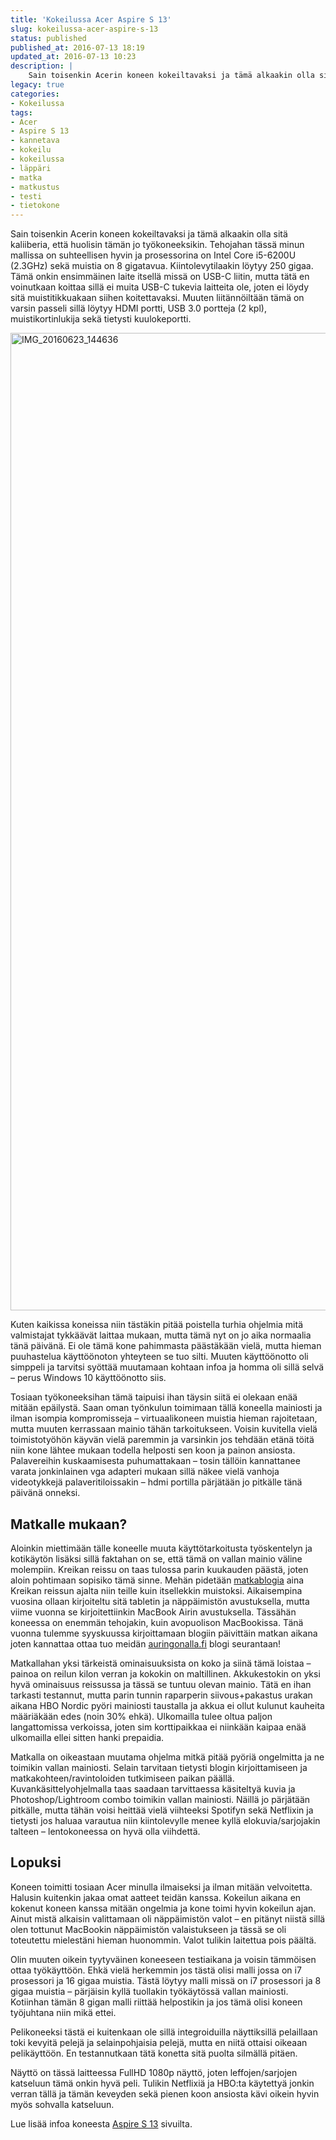 ```yaml
---
title: 'Kokeilussa Acer Aspire S 13'
slug: kokeilussa-acer-aspire-s-13
status: published
published_at: 2016-07-13 18:19
updated_at: 2016-07-13 10:23
description: |
    Sain toisenkin Acerin koneen kokeiltavaksi ja tämä alkaakin olla sitä kaliiberia, että huolisin tämän jo työkoneeksikin.
legacy: true
categories:
- Kokeilussa
tags:
- Acer
- Aspire S 13
- kannetava
- kokeilu
- kokeilussa
- läppäri
- matka
- matkustus
- testi
- tietokone
---
```


<p>Sain toisenkin Acerin koneen kokeiltavaksi ja tämä alkaakin olla sitä kaliiberia, että huolisin tämän jo työkoneeksikin. Tehojahan tässä minun mallissa on suhteellisen hyvin ja prosessorina on Intel Core i5-6200U (2.3GHz) sekä muistia on 8 gigatavua. Kiintolevytilaakin löytyy 250 gigaa. Tämä onkin ensimmäinen laite itsellä missä on USB-C liitin, mutta tätä en voinutkaan koittaa sillä ei muita USB-C tukevia laitteita ole, joten ei löydy sitä muistitikkuakaan siihen koitettavaksi. Muuten liitännöiltään tämä on varsin passeli sillä löytyy HDMI portti, USB 3.0 portteja (2 kpl), muistikortinlukija sekä tietysti kuulokeportti.</p>
<p><a href="https://cdn.markokaartinen.net/uploads/2016/07/IMG_20160623_144636.jpg"><img loading="lazy" decoding="async" class="aligncenter size-full wp-image-6351" src="https://cdn.markokaartinen.net/uploads/2016/07/IMG_20160623_144636.jpg" alt="IMG_20160623_144636" width="1564" height="1564" srcset="https://cdn.markokaartinen.net/uploads/2016/07/IMG_20160623_144636.jpg 1564w, https://cdn.markokaartinen.net/uploads/2016/07/IMG_20160623_144636-450x450.jpg 450w, https://cdn.markokaartinen.net/uploads/2016/07/IMG_20160623_144636-100x100.jpg 100w, https://cdn.markokaartinen.net/uploads/2016/07/IMG_20160623_144636-600x600.jpg 600w, https://cdn.markokaartinen.net/uploads/2016/07/IMG_20160623_144636-300x300.jpg 300w, https://cdn.markokaartinen.net/uploads/2016/07/IMG_20160623_144636-1000x1000.jpg 1000w, https://cdn.markokaartinen.net/uploads/2016/07/IMG_20160623_144636-1050x1050.jpg 1050w" sizes="(max-width: 1564px) 100vw, 1564px" /></a></p>
<p>Kuten kaikissa koneissa niin tästäkin pitää poistella turhia ohjelmia mitä valmistajat tykkäävät laittaa mukaan, mutta tämä nyt on jo aika normaalia tänä päivänä. Ei ole tämä kone pahimmasta päästäkään vielä, mutta hieman puuhastelua käyttöönoton yhteyteen se tuo silti. Muuten käyttöönotto oli simppeli ja tarvitsi syöttää muutamaan kohtaan infoa ja homma oli sillä selvä &#8211; perus Windows 10 käyttöönotto siis.</p>
<p>Tosiaan työkoneeksihan tämä taipuisi ihan täysin siitä ei olekaan enää mitään epäilystä. Saan oman työnkulun toimimaan tällä koneella mainiosti ja ilman isompia kompromisseja &#8211; virtuaalikoneen muistia hieman rajoitetaan, mutta muuten kerrassaan mainio tähän tarkoitukseen. Voisin kuvitella vielä toimistotyöhön käyvän vielä paremmin ja varsinkin jos tehdään etänä töitä niin kone lähtee mukaan todella helposti sen koon ja painon ansiosta. Palavereihin kuskaamisesta puhumattakaan &#8211; tosin tällöin kannattanee varata jonkinlainen vga adapteri mukaan sillä näkee vielä vanhoja videotykkejä palaveritiloissakin &#8211; hdmi portilla pärjätään jo pitkälle tänä päivänä onneksi.</p>
<h2>Matkalle mukaan?</h2>
<p>Aloinkin miettimään tälle koneelle muuta käyttötarkoitusta työskentelyn ja kotikäytön lisäksi sillä faktahan on se, että tämä on vallan mainio väline molempiin. Kreikan reissu on taas tulossa parin kuukauden päästä, joten aloin pohtimaan sopisiko tämä sinne. Mehän pidetään <a href="https://auringonalla.fi/" target="_blank">matkablogia</a> aina Kreikan reissun ajalta niin teille kuin itsellekkin muistoksi. Aikaisempina vuosina ollaan kirjoiteltu sitä tabletin ja näppäimistön avustuksella, mutta viime vuonna se kirjoitettiinkin MacBook Airin avustuksella. Tässähän koneessa on enemmän tehojakin, kuin avopuolison MacBookissa. Tänä vuonna tulemme syyskuussa kirjoittamaan blogiin päivittäin matkan aikana joten kannattaa ottaa tuo meidän <a href="https://auringonalla.fi" target="_blank">auringonalla.fi</a> blogi seurantaan!</p>
<p>Matkallahan yksi tärkeistä ominaisuuksista on koko ja siinä tämä loistaa &#8211; painoa on reilun kilon verran ja kokokin on maltillinen. Akkukestokin on yksi hyvä ominaisuus reissussa ja tässä se tuntuu olevan mainio. Tätä en ihan tarkasti testannut, mutta parin tunnin raparperin siivous+pakastus urakan aikana HBO Nordic pyöri mainiosti taustalla ja akkua ei ollut kulunut kauheita määriäkään edes (noin 30% ehkä). Ulkomailla tulee oltua paljon langattomissa verkoissa, joten sim korttipaikkaa ei niinkään kaipaa enää ulkomailla ellei sitten hanki prepaidia.</p>
<p>Matkalla on oikeastaan muutama ohjelma mitkä pitää pyöriä ongelmitta ja ne toimikin vallan mainiosti. Selain tarvitaan tietysti blogin kirjoittamiseen ja matkakohteen/ravintoloiden tutkimiseen paikan päällä. Kuvankäsittelyohjelmalla taas saadaan tarvittaessa käsiteltyä kuvia ja Photoshop/Lightroom combo toimikin vallan mainiosti. Näillä jo pärjätään pitkälle, mutta tähän voisi heittää vielä viihteeksi Spotifyn sekä Netflixin ja tietysti jos haluaa varautua niin kiintolevylle menee kyllä elokuvia/sarjojakin talteen &#8211; lentokoneessa on hyvä olla viihdettä.</p>
<h2>Lopuksi</h2>
<p>Koneen toimitti tosiaan Acer minulla ilmaiseksi ja ilman mitään velvoitetta. Halusin kuitenkin jakaa omat aatteet teidän kanssa. Kokeilun aikana en kokenut koneen kanssa mitään ongelmia ja kone toimi hyvin kokeilun ajan. Ainut mistä alkaisin valittamaan oli näppäimistön valot &#8211; en pitänyt niistä sillä olen tottunut MacBookin näppäimistön valaistukseen ja tässä se oli toteutettu mielestäni hieman huonommin. Valot tulikin laitettua pois päältä.</p>
<p>Olin muuten oikein tyytyväinen koneeseen testiaikana ja voisin tämmöisen ottaa työkäyttöön. Ehkä vielä herkemmin jos tästä olisi malli jossa on i7 prosessori ja 16 gigaa muistia. Tästä löytyy malli missä on i7 prosessori ja 8 gigaa muistia &#8211; pärjäisin kyllä tuollakin työkäytössä vallan mainiosti. Kotiinhan tämän 8 gigan malli riittää helpostikin ja jos tämä olisi koneen työjuhtana niin mikä ettei.</p>
<p>Pelikoneeksi tästä ei kuitenkaan ole sillä integroiduilla näyttiksillä pelaillaan toki kevyitä pelejä ja selainpohjaisia pelejä, mutta en niitä ottaisi oikeaan pelikäyttöön. En testannutkaan tätä konetta sitä puolta silmällä pitäen.</p>
<p>Näyttö on tässä laitteessa FullHD 1080p näyttö, joten leffojen/sarjojen katseluun tämä onkin hyvä peli. Tulikin Netflixiä ja HBO:ta käytettyä jonkin verran tällä ja tämän keveyden sekä pienen koon ansiosta kävi oikein hyvin myös sohvalla katseluun.</p>
<p>Lue lisää infoa koneesta <a href="http://www.acer.com/ac/en/US/content/series/aspires13" target="_blank">Aspire S 13</a> sivuilta.</p>